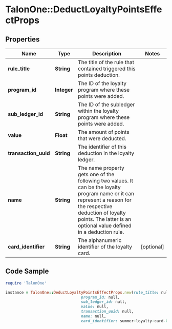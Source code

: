 # TalonOne::DeductLoyaltyPointsEffectProps

## Properties

Name | Type | Description | Notes
------------ | ------------- | ------------- | -------------
**rule_title** | **String** | The title of the rule that contained triggered this points deduction. | 
**program_id** | **Integer** | The ID of the loyalty program where these points were added. | 
**sub_ledger_id** | **String** | The ID of the subledger within the loyalty program where these points were added. | 
**value** | **Float** | The amount of points that were deducted. | 
**transaction_uuid** | **String** | The identifier of this deduction in the loyalty ledger. | 
**name** | **String** | The name property gets one of the following two values. It can be the loyalty program name or it can represent a reason for the respective deduction of loyalty points. The latter is an optional value defined in a deduction rule.  | 
**card_identifier** | **String** | The alphanumeric identifier of the loyalty card.  | [optional] 

## Code Sample

```ruby
require 'TalonOne'

instance = TalonOne::DeductLoyaltyPointsEffectProps.new(rule_title: null,
                                 program_id: null,
                                 sub_ledger_id: null,
                                 value: null,
                                 transaction_uuid: null,
                                 name: null,
                                 card_identifier: summer-loyalty-card-0543)
```


